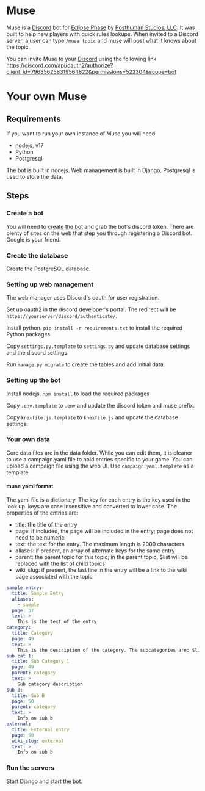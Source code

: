 # Muse
Muse is a [Discord](https://discord.com) bot for [Eclipse Phase](https://www.eclipsephase.com/) by [Posthuman Studios, LLC](https://posthumanstudios.com/). 
It was built to help new players with quick rules lookups. When invited to a Discord server, a user can type `/muse topic` and 
muse will post what it knows about the topic.

You can invite Muse to your [Discord](https://discord.com) using the following link 
https://discord.com/api/oauth2/authorize?client_id=796356258319564822&permissions=522304&scope=bot

# Your own Muse

## Requirements
If you want to run your own instance of Muse you will need:
* nodejs, v17
* Python
* Postgresql

The bot is built in nodejs. Web management is built in Django. Postgresql is used to store the data.

## Steps

### Create a bot

You will need to [create the bot](https://discordapp.com/developers/applications/) and grab the bot's discord token. 
There are plenty of sites on the web that step you through registering a Discord bot. Google is your friend.

### Create the database

Create the PostgreSQL database.

### Setting up web management

The web manager uses Discord's oauth for user registration.

Set up oauth2 in the discord developer's portal. The redirect will be `https://yourserver/discord/authenticate/`.

Install python. `pip install -r requirements.txt` to install the required Python packages

Copy `settings.py.template` to `settings.py` and update database settings and the discord settings.

Run `manage.py migrate` to create the tables and add initial data.

### Setting up the bot

Install nodejs. `npm install` to load the required packages

Copy `.env.template` to `.env` and update the discord token and muse prefix.

Copy `knexfile.js.template` to `knexfile.js` and update the database settings.

### Your own data

Core data files are in the data folder. While you can edit them, it is cleaner to use a campaign.yaml file 
to hold entries specific to your game. You can upload a campaign file using the web UI. Use `campaign.yaml.template` 
as a template.

#### muse yaml format

The yaml file is a dictionary. The key for each entry is the key used in the look up. keys are case insensitive and 
converted to lower case. The properties of the entries are:
* title: the title of the entry
* page: if included, the page will be included in the entry; page does not need to be numeric
* text: the text for the entry. The maximum length is 2000 characters
* aliases: if present, an array of alternate keys for the same entry
* parent: the parent topic for this topic; in the parent topic, $list will be replaced with the list of child topics
* wiki_slug: if present, the last line in the entry will be a link to the wiki page associated with the topic  

```yaml
sample entry:
  title: Sample Entry
  aliases:
    - sample
  page: 37
  text: >
    This is the text of the entry
category:
  title: Category
  page: 49
  text: >
    This is the description of the category. The subcategories are: $list
sub cat 1:
  title: Sub Category 1
  page: 49
  parent: category
  text: >
    Sub category description
sub b:
  title: Sub B
  page: 50
  parent: category
  text: >
    Info on sub b
external:
  title: External entry
  page: 50
  wiki_slug: external
  text: >
    Info on sub b

```

### Run the servers

Start Django and start the bot.
